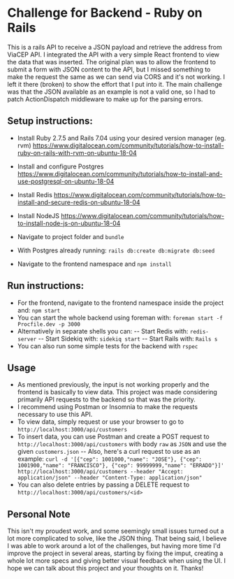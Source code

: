 # Challenge for Backend - Ruby on Rails

This is a rails API to receive a JSON payload and retrieve the address from ViaCEP API.
I integrated the API with a very simple React frontend to view the data that was inserted.
The original plan was to allow the frontend to submit a form with JSON content to the API, but I missed something to make the request the same as we can send via CORS and it's not working. I left it there (broken) to show the effort that I put into it.
The main challenge was that the JSON available as an example is not a valid one, so I had to patch ActionDispatch middleware to make up for the parsing errors.

## Setup instructions:
- Install Ruby 2.7.5 and Rails 7.04 using your desired version manager (eg. rvm)
https://www.digitalocean.com/community/tutorials/how-to-install-ruby-on-rails-with-rvm-on-ubuntu-18-04

- Install and configure Postgres
https://www.digitalocean.com/community/tutorials/how-to-install-and-use-postgresql-on-ubuntu-18-04

- Install Redis
https://www.digitalocean.com/community/tutorials/how-to-install-and-secure-redis-on-ubuntu-18-04

- Install NodeJS
https://www.digitalocean.com/community/tutorials/how-to-install-node-js-on-ubuntu-18-04

- Navigate to project folder and `bundle`
- With Postgres already running: `rails db:create db:migrate db:seed`
- Navigate to the frontend namespace and `npm install`

## Run instructions:
- For the frontend, navigate to the frontend namespace inside the project and: `npm start`
- You can start the whole backend using foreman with: `foreman start -f Procfile.dev -p 3000`
- Alternatively in separate shells you can:
-- Start Redis with: `redis-server`
-- Start Sidekiq with: `sidekiq start`
-- Start Rails with: `Rails s`
- You can also run some simple tests for the backend with `rspec`

## Usage
- As mentioned previously, the input is not working properly and the frontend is basically to view data. This project was made considering primarily API requests to the backend so that was the priority.
- I recommend using Postman or Insomnia to make the requests necessary to use this API.
- To view data, simply request or use your browser to go to `http://localhost:3000/api/customers`
- To insert data, you can use Postman and create a POST request to `http://localhost:3000/api/customers` with body `raw` as `JSON` and use the given `customers.json`
-- Also, here's a curl request to use as an example: `curl -d '[{"cep": 1001000,"name": "JOSE"}, {"cep": 1001900,"name": "FRANCISCO"}, {"cep": 99999999,"name": "ERRADO"}]' http://localhost:3000/api/customers --header "Accept: application/json" --header "Content-Type: application/json"`
- You can also delete entries by passing a DELETE request to `http://localhost:3000/api/customers/<id>`

## Personal Note
This isn't my proudest work, and some seemingly small issues turned out a lot more complicated to solve, like the JSON thing. That being said, I believe I was able to work around a lot of the challenges, but having more time I'd improve the project in several areas, starting by fixing the imput, creating a whole lot more specs and giving better visual feedback when using the UI.
I hope we can talk about this project and your thoughts on it. Thanks!